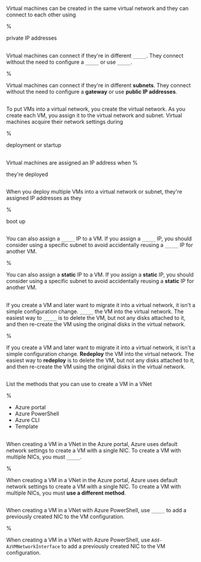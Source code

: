 ##

Virtual machines can be created in the same virtual network and they can connect to each other using

%

private IP addresses

##

Virtual machines can connect if they're in different `_____`. They connect without the need to configure a `_____` or use `_____`.

%

Virtual machines can connect if they're in different **subnets**. They connect without the need to configure a **gateway** or use **public IP addresses**.

##

To put VMs into a virtual network, you create the virtual network. As you create each VM, you assign it to the virtual network and subnet. Virtual machines acquire their network settings during

%

deployment or startup

##

Virtual machines are assigned an IP address when %

they're deployed

##

When you deploy multiple VMs into a virtual network or subnet, they're assigned IP addresses as they

%

boot up

##

You can also assign a `_____` IP to a VM. If you assign a `_____` IP, you should consider using a specific subnet to avoid accidentally reusing a `_____` IP for another VM.

%

You can also assign a **static** IP to a VM. If you assign a **static** IP, you should consider using a specific subnet to avoid accidentally reusing a **static** IP for another VM.

##

If you create a VM and later want to migrate it into a virtual network, it isn't a simple configuration change. `_____` the VM into the virtual network. The easiest way to `_____` is to delete the VM, but not any disks attached to it, and then re-create the VM using the original disks in the virtual network.

%

If you create a VM and later want to migrate it into a virtual network, it isn't a simple configuration change. **Redeploy** the VM into the virtual network. The easiest way to **redeploy** is to delete the VM, but not any disks attached to it, and then re-create the VM using the original disks in the virtual network.

##

List the methods that you can use to create a VM in a VNet

%

- Azure portal
- Azure PowerShell
- Azure CLI
- Template

##

When creating a VM in a VNet in the Azure portal, Azure uses default network settings to create a VM with a single NIC. To create a VM with multiple NICs, you must `_____`.

%

When creating a VM in a VNet in the Azure portal, Azure uses default network settings to create a VM with a single NIC. To create a VM with multiple NICs, you must **use a different method**.

##

When creating a VM in a VNet with Azure PowerShell, use `_____` to add a previously created NIC to the VM configuration.

%

When creating a VM in a VNet with Azure PowerShell, use `Add-AzVMNetworkInterface` to add a previously created NIC to the VM configuration.
